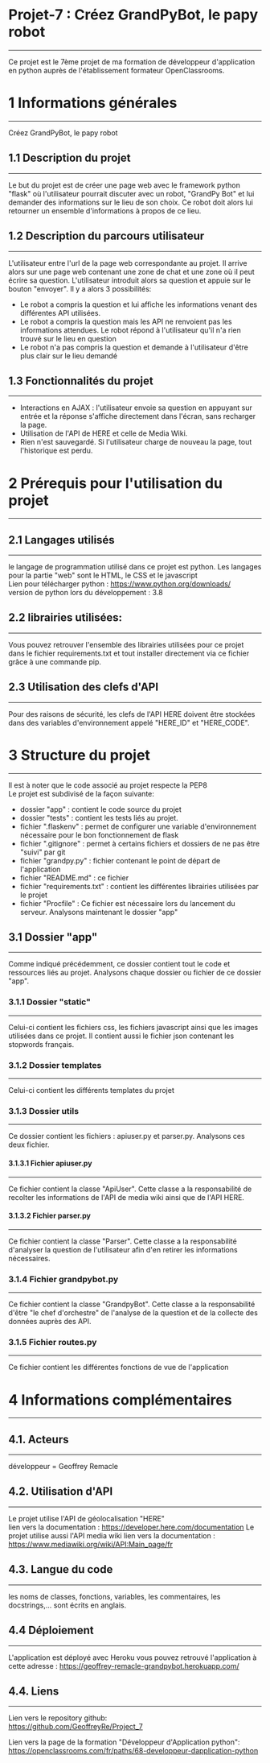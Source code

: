# Projet-7 : Créez GrandPyBot, le papy robot
--------------------------------------------
Ce projet est le 7ème projet de ma formation de développeur d'application en python auprès de l'établissement formateur OpenClassrooms.

# 1 Informations générales
--------------------------
Créez GrandPyBot, le papy robot

## 1.1 Description du projet
-----------------------------

Le but du projet est de créer une page web avec le framework python "flask" 
où l'utilisateur pourrait discuter avec un robot, "GrandPy Bot" et lui demander des informations sur le lieu de son choix.
Ce robot doit alors lui retourner un ensemble d'informations à propos de ce lieu.
  
## 1.2 Description du parcours utilisateur
-------------------------------------------
L'utilisateur entre l'url de la page web correspondante au projet. Il arrive alors sur une page web contenant
une zone de chat et une zone où il peut écrire sa question. L'utilisateur introduit alors sa question et appuie sur le
bouton "envoyer". Il y a alors 3 possibilités:
- Le robot a compris la question et lui affiche les informations venant des différentes API utilisées.
- Le robot a compris la question mais les API ne renvoient pas les informations attendues. Le robot répond à l'utilisateur
  qu'il n'a rien trouvé sur le lieu en question
- Le robot n'a pas compris la question et demande à l'utilisateur d'être plus clair sur le lieu demandé


## 1.3 Fonctionnalités du projet
---------------------------------
- Interactions en AJAX : l'utilisateur envoie sa question en appuyant sur entrée et la réponse s'affiche directement dans l'écran,
  sans recharger la page.
- Utilisation de l'API de HERE et celle de Media Wiki.
- Rien n'est sauvegardé. Si l'utilisateur charge de nouveau la page, tout l'historique est perdu.

# 2 Prérequis pour l'utilisation du projet
-------------------------------------------

## 2.1 Langages utilisés
-------------------------
le langage de programmation utilisé dans ce projet est python.
Les langages pour la partie "web" sont le HTML, le CSS et le javascript   
Lien pour télécharger python : https://www.python.org/downloads/  
version de python lors du développement : 3.8


## 2.2 librairies utilisées:
-----------------------------
Vous pouvez retrouver l'ensemble des librairies utilisées pour ce projet dans le
fichier requirements.txt et tout installer directement via ce fichier grâce à une
commande pip.

## 2.3 Utilisation des clefs d'API
----------------------------------
Pour des raisons de sécurité, les clefs de l'API HERE doivent être stockées dans des
variables d'environnement appelé "HERE_ID" et "HERE_CODE". 
  
# 3 Structure du projet
-------------------------
Il est à noter que le code associé au projet respecte la PEP8  
Le projet est subdivisé de la façon suivante:
- dossier "app" : contient le code source du projet
- dossier "tests" : contient les tests liés au projet.
- fichier ".flaskenv" : permet de configurer une variable d'environnement nécessaire pour le bon fonctionnement de flask
- fichier ".gitignore" : permet à certains fichiers et dossiers de ne pas être "suivi" par git
- fichier "grandpy.py" : fichier contenant le point de départ de l'application
- fichier "README.md" : ce fichier
- fichier "requirements.txt" : contient les différentes librairies utilisées par le projet
- fichier "Procfile" : Ce fichier est nécessaire lors du lancement du serveur.
Analysons maintenant le dossier "app"

## 3.1 Dossier "app"
----------------------
Comme indiqué précédemment, ce dossier contient tout le code et ressources liés au projet.
Analysons chaque dossier ou fichier de ce dossier "app".

### 3.1.1 Dossier "static"
-------------------------
Celui-ci contient les fichiers css, les fichiers javascript ainsi que les images utilisées dans ce projet.
Il contient aussi le fichier json contenant les stopwords français.

### 3.1.2 Dossier templates
----------------
Celui-ci contient les différents templates du projet

### 3.1.3 Dossier utils
------------------------
Ce dossier contient les fichiers : apiuser.py et parser.py.
Analysons ces deux fichier.

#### 3.1.3.1 Fichier apiuser.py
-------------------------------
Ce fichier contient la classe "ApiUser". Cette classe a la responsabilité de recolter les informations de l'API
de media wiki ainsi que de l'API HERE.

#### 3.1.3.2 Fichier parser.py
------------------------------
Ce fichier contient la classe "Parser". Cette classe a la responsabilité d'analyser la question de l'utilisateur afin d'en
retirer les informations nécessaires.

### 3.1.4 Fichier grandpybot.py
-------------------------------
Ce fichier contient la classe "GrandpyBot". Cette classe a la responsabilité d'être "le chef d'orchestre" de l'analyse de la question et de la
collecte des données auprès des API.

### 3.1.5 Fichier routes.py
---------------------------
Ce fichier contient les différentes fonctions de vue de l'application

# 4 Informations complémentaires
----------------------------------

## 4.1. Acteurs
----------------
développeur = Geoffrey Remacle

## 4.2. Utilisation d'API
--------------------------
Le projet utilise l'API de géolocalisation "HERE"  
lien vers la documentation : https://developer.here.com/documentation 
Le projet utilise aussi l'API media wiki
lien vers la documentation : https://www.mediawiki.org/wiki/API:Main_page/fr

## 4.3. Langue du code
-----------------------
les noms de classes, fonctions, variables, les commentaires, les docstrings,... sont écrits en anglais.

## 4.4 Déploiement
------------------
L'application est déployé avec Heroku
vous pouvez retrouvé l'application à cette adresse : https://geoffrey-remacle-grandpybot.herokuapp.com/

## 4.4. Liens
--------------
Lien vers le repository github:  
https://github.com/GeoffreyRe/Project_7
  
Lien vers la page de la formation "Développeur d'Application python":  
https://openclassrooms.com/fr/paths/68-developpeur-dapplication-python   


